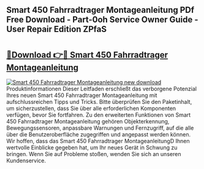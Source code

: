 ## Smart 450 Fahrradtrager Montageanleitung PDf Free Download - Part-0oh Service Owner Guide - User Repair Edition ZPfaS

# <h2><a href="http://df8y0q.blite.top/?on=Smart+450+Fahrradtrager+Montageanleitung">🔗Download 👉🔴 Smart 450 Fahrradtrager Montageanleitung</a></h2>

[![Smart 450 Fahrradtrager Montageanleitung new download](https://i.imgur.com/lujVjoI.png)](http://df8y0q.blite.top/?on=Smart+450+Fahrradtrager+Montageanleitung)
Produktinformationen Dieser Leitfaden erschließt das verborgene Potenzial Ihres neuen Smart 450 Fahrradtrager Montageanleitung mit aufschlussreichen Tipps und Tricks. Bitte überprüfen Sie den Paketinhalt, um sicherzustellen, dass Sie über alle erforderlichen Komponenten verfügen, bevor Sie fortfahren. Zu den erweiterten Funktionen von Smart 450 Fahrradtrager Montageanleitung gehören Objekterkennung, Bewegungssensoren, anpassbare Warnungen und Fernzugriff, auf die alle über die Benutzeroberfläche zugegriffen und angepasst werden können. Wir hoffen, dass das Smart 450 Fahrradtrager MontageanleitungD Ihnen wertvolle Einblicke gegeben hat, um Ihr neues Gerät in Schwung zu bringen. Wenn Sie auf Probleme stoßen, wenden Sie sich an unseren Kundenservice.
